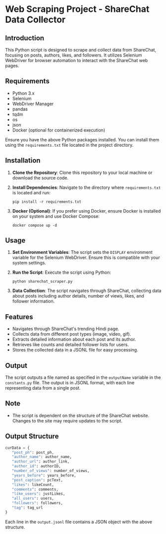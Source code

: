# Web Scraping Project - ShareChat Data Collector

## Introduction

This Python script is designed to scrape and collect data from ShareChat, focusing on posts, authors, likes, and followers. It utilizes Selenium WebDriver for browser automation to interact with the ShareChat web pages.

## Requirements

- Python 3.x
- Selenium
- WebDriver Manager
- pandas
- tqdm
- os
- json
- Docker (optional for containerized execution)

Ensure you have the above Python packages installed. You can install them using the `requirements.txt` file located in the project directory.

## Installation

1. **Clone the Repository**: Clone this repository to your local machine or download the source code.

2. **Install Dependencies**: Navigate to the directory where `requirements.txt` is located and run:

   ```
   pip install -r requirements.txt
   ```

3. **Docker (Optional)**: If you prefer using Docker, ensure Docker is installed on your system and use Docker Compose:
   ```
   docker compose up -d
   ```

## Usage

1. **Set Environment Variables**: The script sets the `DISPLAY` environment variable for the Selenium WebDriver. Ensure this is compatible with your system settings.

2. **Run the Script**: Execute the script using Python:

   ```
   python sharechat_scraper.py
   ```

3. **Data Collection**: The script navigates through ShareChat, collecting data about posts including author details, number of views, likes, and follower information.

## Features

- Navigates through ShareChat's trending Hindi page.
- Collects data from different post types (image, video, gif).
- Extracts detailed information about each post and its author.
- Retrieves like counts and detailed follower lists for users.
- Stores the collected data in a JSONL file for easy processing.

## Output

The script outputs a file named as specified in the `outputName` variable in the `constants.py` file. The output is in JSONL format, with each line representing data from a single post.

## Note

- The script is dependent on the structure of the ShareChat website. Changes to the site may require updates to the script.

## Output Structure

```py
curData = {
   "post_ph": post_ph,
   "author_name": author_name,
   "author_url": author_link,
   "author_id": authorID,
   "number_of_views": number_of_views,
   "years_before": years_before,
   "post_caption": pcText,
   "likes": likeCount,
   "comments": comments,
   "like_users": justLikes,
   "all_users": users,
   "followers": followers,
   "tag": tag_url
}
```

Each line in the `output.jsonl` file contains a JSON object with the above structure.
